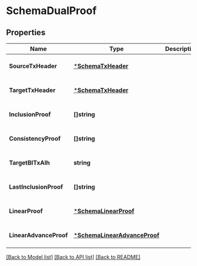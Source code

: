 # SchemaDualProof

## Properties
Name | Type | Description | Notes
------------ | ------------- | ------------- | -------------
**SourceTxHeader** | [***SchemaTxHeader**](schemaTxHeader.md) |  | [optional] [default to null]
**TargetTxHeader** | [***SchemaTxHeader**](schemaTxHeader.md) |  | [optional] [default to null]
**InclusionProof** | **[]string** |  | [optional] [default to null]
**ConsistencyProof** | **[]string** |  | [optional] [default to null]
**TargetBlTxAlh** | **string** |  | [optional] [default to null]
**LastInclusionProof** | **[]string** |  | [optional] [default to null]
**LinearProof** | [***SchemaLinearProof**](schemaLinearProof.md) |  | [optional] [default to null]
**LinearAdvanceProof** | [***SchemaLinearAdvanceProof**](schemaLinearAdvanceProof.md) |  | [optional] [default to null]

[[Back to Model list]](../README.md#documentation-for-models) [[Back to API list]](../README.md#documentation-for-api-endpoints) [[Back to README]](../README.md)


